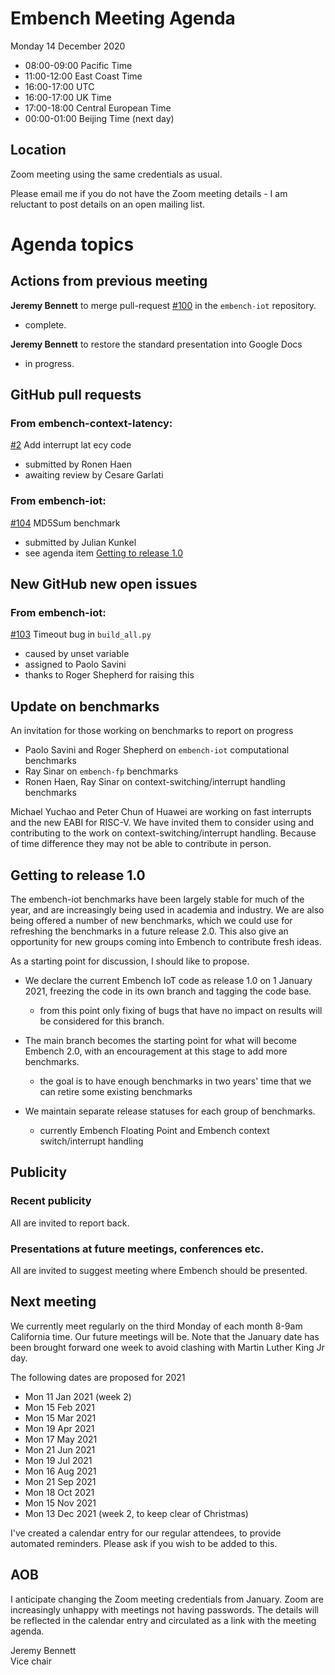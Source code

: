 # Embench Meeting Agenda

Monday 14 December 2020

- 08:00-09:00 Pacific Time
- 11:00-12:00 East Coast Time
- 16:00-17:00 UTC
- 16:00-17:00 UK Time
- 17:00-18:00 Central European Time
- 00:00-01:00 Beijing Time (next day)

## Location

Zoom meeting using the same credentials as usual.

Please email me if you do not have the Zoom meeting details - I am reluctant to post details on an open mailing list.

# Agenda topics

## Actions from previous meeting

**Jeremy Bennett** to merge pull-request [#100](https://github.com/embench/embench-iot/pull/100) in the `embench-iot` repository.

- complete.

**Jeremy Bennett** to restore the standard presentation into Google Docs

- in progress.

## GitHub pull requests

### From embench-context-latency:

[#2](https://github.com/embench/embench-context-latency/pull/2) Add interrupt lat
ecy code

- submitted by Ronen Haen
- awaiting review by Cesare Garlati

### From embench-iot:

[#104](https://github.com/embench/embench-iot/pull/104) MD5Sum benchmark

- submitted by Julian Kunkel
- see agenda item [Getting to release 1.0](getting-to-release-1.0)

## New GitHub new open issues

### From embench-iot:

[#103](https://github.com/embench/embench-iot/issues/103) Timeout bug in `build_all.py`

- caused by unset variable
- assigned to Paolo Savini
- thanks to Roger Shepherd for raising this

## Update on benchmarks

An invitation for those working on benchmarks to report on progress

- Paolo Savini and Roger Shepherd on `embench-iot` computational benchmarks
- Ray Sinar on `embench-fp` benchmarks
- Ronen Haen, Ray Sinar on context-switching/interrupt handling benchmarks

Michael Yuchao and Peter Chun of Huawei are working on fast interrupts and the new EABI for RISC-V. We have invited them to consider using and contributing to the work on context-switching/interrupt handling. Because of time difference they may not be able to contribute in person.

## Getting to release 1.0

The embench-iot benchmarks have been largely stable for much of the year, and are increasingly being used in academia and industry.  We are also being offered a number of new benchmarks, which we could use for refreshing the benchmarks in a future release 2.0.  This also give an opportunity for new groups coming into Embench to contribute fresh ideas.

As a starting point for discussion, I should like to propose.

- We declare the current Embench IoT code as release 1.0 on 1 January 2021, freezing the code in its own branch and tagging the code base.

  - from this point only fixing of bugs that have no impact on results will be considered for this branch.

- The main branch becomes the starting point for what will become Embench 2.0, with an encouragement at this stage to add more benchmarks.

  - the goal is to have enough benchmarks in two years' time that we can retire some existing benchmarks

- We maintain separate release statuses for each group of benchmarks.

  - currently Embench Floating Point and Embench context switch/interrupt handling

## Publicity

### Recent publicity

All are invited to report back.

### Presentations at future meetings, conferences etc.

All are invited to suggest meeting where Embench should be presented.

## Next meeting

We currently meet regularly on the third Monday of each month 8-9am California time. Our future meetings will be. Note that the January date has been brought forward one week to avoid clashing with Martin Luther King Jr day.

The following dates are proposed for 2021

- Mon 11 Jan 2021 (week 2)
- Mon 15 Feb 2021
- Mon 15 Mar 2021
- Mon 19 Apr 2021
- Mon 17 May 2021
- Mon 21 Jun 2021
- Mon 19 Jul 2021
- Mon 16 Aug 2021
- Mon 21 Sep 2021
- Mon 18 Oct 2021
- Mon 15 Nov 2021
- Mon 13 Dec 2021 (week 2, to keep clear of Christmas)

I've created a calendar entry for our regular attendees, to provide
automated reminders. Please ask if you wish to be added to this.

## AOB

I anticipate changing the Zoom meeting credentials from January. Zoom are increasingly unhappy with meetings not having passwords.  The details will be reflected in the calendar entry and circulated as a link with the meeting agenda.

Jeremy Bennett\
Vice chair

